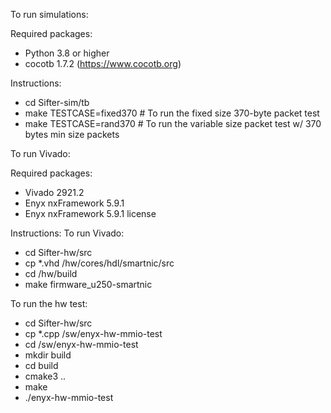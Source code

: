 To run simulations:

Required packages:
- Python 3.8 or higher
- cocotb 1.7.2 (https://www.cocotb.org)

Instructions:
- cd Sifter-sim/tb
- make TESTCASE=fixed370 # To run the fixed size 370-byte packet test
- make TESTCASE=rand370  # To run the variable size packet test w/ 370 bytes min size packets


To run Vivado:

Required packages:
- Vivado 2921.2
- Enyx nxFramework 5.9.1
- Enyx nxFramework 5.9.1 license

Instructions:
To run Vivado:
- cd Sifter-hw/src
- cp *.vhd <enyx example designs dir>/hw/cores/hdl/smartnic/src
- cd <enyx example designs dir>/hw/build
- make firmware_u250-smartnic

To run the hw test:
- cd Sifter-hw/src
- cp *.cpp <enyx example designs dir>/sw/enyx-hw-mmio-test
- cd <enyx example designs dir>/sw/enyx-hw-mmio-test
- mkdir build
- cd build
- cmake3 ..
- make
- ./enyx-hw-mmio-test
